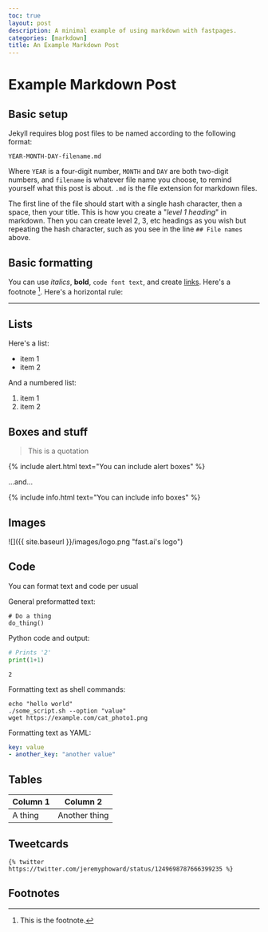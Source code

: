 ```yaml
---
toc: true
layout: post
description: A minimal example of using markdown with fastpages.
categories: [markdown]
title: An Example Markdown Post
---
```

# Example Markdown Post

## Basic setup

Jekyll requires blog post files to be named according to the following format:

`YEAR-MONTH-DAY-filename.md`

Where `YEAR` is a four-digit number, `MONTH` and `DAY` are both two-digit numbers, and `filename` is whatever file name you choose, to remind yourself what this post is about. `.md` is the file extension for markdown files.

The first line of the file should start with a single hash character, then a space, then your title. This is how you create a "*level 1 heading*" in markdown. Then you can create level 2, 3, etc headings as you wish but repeating the hash character, such as you see in the line `## File names` above.

## Basic formatting

You can use *italics*, **bold**, `code font text`, and create [links](https://www.markdownguide.org/cheat-sheet/). Here's a footnote [^1]. Here's a horizontal rule:

---

## Lists

Here's a list:

- item 1
- item 2

And a numbered list:

1. item 1
1. item 2

## Boxes and stuff

> This is a quotation

{% include alert.html text="You can include alert boxes" %}

...and...

{% include info.html text="You can include info boxes" %}

## Images

![]({{ site.baseurl }}/images/logo.png "fast.ai's logo")

## Code

You can format text and code per usual 

General preformatted text:

    # Do a thing
    do_thing()

Python code and output:

```python
# Prints '2'
print(1+1)
```

    2

Formatting text as shell commands:

```shell
echo "hello world"
./some_script.sh --option "value"
wget https://example.com/cat_photo1.png
```

Formatting text as YAML:

```yaml
key: value
- another_key: "another value"
```


## Tables

| Column 1 | Column 2 |
|-|-|
| A thing | Another thing |


## Tweetcards
```
{% twitter https://twitter.com/jeremyphoward/status/1249698787666399235 %}
```

## Footnotes



[^1]: This is the footnote.

